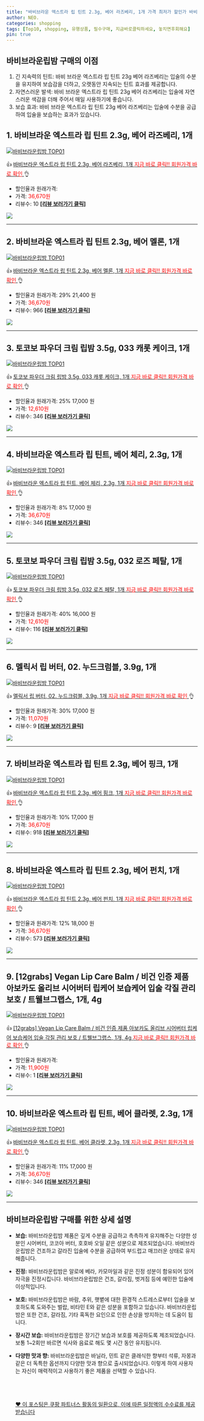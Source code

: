 ```yaml
---
title: "바비브라운 엑스트라 립 틴트 2.3g, 베어 라즈베리, 1개 가격 최저가 할인가 바비브라운립밤 최저가 추천 제품 비교"
author: NEO.
categories: shopping
tags: [Top10, shopping, 유행상품, 필수구매, 지금바로클릭하세요, 놓치면후회해요]
pin: true
---
```

## 바비브라운립밤 구매의 이점
1. 긴 지속력의 틴트: 바비 브라운 엑스트라 립 틴트 23g 베어 라즈베리는 입술의 수분을 유지하여 보습감을 더하고, 오랫동안 지속되는 틴트 효과를 제공합니다.
2. 자연스러운 발색: 바비 브라운 엑스트라 립 틴트 23g 베어 라즈베리는 입술에 자연스러운 색감을 더해 주어서 매일 사용하기에 좋습니다.
3. 보습 효과: 바비 브라운 엑스트라 립 틴트 23g 베어 라즈베리는 입술에 수분을 공급하여 입술을 보습하는 효과가 있습니다.

   

## 1. 바비브라운 엑스트라 립 틴트 2.3g, 베어 라즈베리, 1개

[![바비브라운립밤 TOP01](https://thumbnail7.coupangcdn.com/thumbnails/remote/490x490ex/image/retail/images/438735554402601-af082d55-db82-42a4-ad2e-37781354af6e.jpg)](https://link.coupang.com/re/AFFSDP?lptag=AF3617701&subid=GithubCoopas&pageKey=5375715634&traceid=V0-153&itemId=7969415585&vendorItemId=85729209170)


👍 [바비브라운 엑스트라 립 틴트 2.3g, 베어 라즈베리, 1개 <font color=red> 지금 바로 클릭!! 회원가격 바로 확인 </font> ](https://link.coupang.com/re/AFFSDP?lptag=AF3617701&subid=GithubCoopas&pageKey=5375715634&traceid=V0-153&itemId=7969415585&vendorItemId=85729209170) 👌 


- 할인율과 원래가격: 
- 가격: <span style='color:red'>36,670원</span>
- 리뷰수: 10  [**[리뷰 보러가기 클릭]**](https://link.coupang.com/re/AFFSDP?lptag=AF3617701&subid=GithubCoopas&pageKey=5375715634&traceid=V0-153&itemId=7969415585&vendorItemId=85729209170)

[![](/discount_price.png)](https://link.coupang.com/re/AFFSDP?lptag=AF3617701&subid=GithubCoopas&pageKey=5375715634&traceid=V0-153&itemId=7969415585&vendorItemId=85729209170)

---


   

## 2. 바비브라운 엑스트라 립 틴트 2.3g, 베어 멜론, 1개

[![바비브라운립밤 TOP01](https://thumbnail9.coupangcdn.com/thumbnails/remote/490x490ex/image/retail/images/281306127755792-7ac32807-9980-4de7-882c-0eeb4bf48b54.jpg)](https://link.coupang.com/re/AFFSDP?lptag=AF3617701&subid=GithubCoopas&pageKey=5375715634&traceid=V0-153&itemId=8019624956&vendorItemId=85729209215)


👍 [바비브라운 엑스트라 립 틴트 2.3g, 베어 멜론, 1개 <font color=red> 지금 바로 클릭!! 회원가격 바로 확인 </font> ](https://link.coupang.com/re/AFFSDP?lptag=AF3617701&subid=GithubCoopas&pageKey=5375715634&traceid=V0-153&itemId=8019624956&vendorItemId=85729209215) 👌 


- 할인율과 원래가격: 29%  21,400   원
- 가격: <span style='color:red'>36,670원</span>
- 리뷰수: 966  [**[리뷰 보러가기 클릭]**](https://link.coupang.com/re/AFFSDP?lptag=AF3617701&subid=GithubCoopas&pageKey=5375715634&traceid=V0-153&itemId=8019624956&vendorItemId=85729209215)

[![](/discount_price.png)](https://link.coupang.com/re/AFFSDP?lptag=AF3617701&subid=GithubCoopas&pageKey=5375715634&traceid=V0-153&itemId=8019624956&vendorItemId=85729209215)

---


   

## 3. 토코보 파우더 크림 립밤 3.5g, 033 캐롯 케이크, 1개

[![바비브라운립밤 TOP01](https://thumbnail10.coupangcdn.com/thumbnails/remote/490x490ex/image/vendor_inventory/428c/e4df2dabf439e89642eb34fad3fb7d272c58f27795c485c26754202fbb6d.jpg)](https://link.coupang.com/re/AFFSDP?lptag=AF3617701&subid=GithubCoopas&pageKey=6746337365&traceid=V0-153&itemId=15763369241&vendorItemId=82986317794)


👍 [토코보 파우더 크림 립밤 3.5g, 033 캐롯 케이크, 1개 <font color=red> 지금 바로 클릭!! 회원가격 바로 확인 </font> ](https://link.coupang.com/re/AFFSDP?lptag=AF3617701&subid=GithubCoopas&pageKey=6746337365&traceid=V0-153&itemId=15763369241&vendorItemId=82986317794) 👌 


- 할인율과 원래가격: 25%  17,000   원
- 가격: <span style='color:red'>12,610원</span>
- 리뷰수: 346  [**[리뷰 보러가기 클릭]**](https://link.coupang.com/re/AFFSDP?lptag=AF3617701&subid=GithubCoopas&pageKey=6746337365&traceid=V0-153&itemId=15763369241&vendorItemId=82986317794)

[![](/discount_price.png)](https://link.coupang.com/re/AFFSDP?lptag=AF3617701&subid=GithubCoopas&pageKey=6746337365&traceid=V0-153&itemId=15763369241&vendorItemId=82986317794)

---


   

## 4. 바비브라운 엑스트라 립 틴트, 베어 체리, 2.3g, 1개

[![바비브라운립밤 TOP01](https://thumbnail7.coupangcdn.com/thumbnails/remote/490x490ex/image/retail/images/553235896969396-3ee57eeb-674b-4fc5-8fe2-dd697459d980.jpg)](https://link.coupang.com/re/AFFSDP?lptag=AF3617701&subid=GithubCoopas&pageKey=5375715634&traceid=V0-153&itemId=18593247182&vendorItemId=85729465240)


👍 [바비브라운 엑스트라 립 틴트, 베어 체리, 2.3g, 1개 <font color=red> 지금 바로 클릭!! 회원가격 바로 확인 </font> ](https://link.coupang.com/re/AFFSDP?lptag=AF3617701&subid=GithubCoopas&pageKey=5375715634&traceid=V0-153&itemId=18593247182&vendorItemId=85729465240) 👌 


- 할인율과 원래가격: 8%  17,000   원
- 가격: <span style='color:red'>36,670원</span>
- 리뷰수: 346  [**[리뷰 보러가기 클릭]**](https://link.coupang.com/re/AFFSDP?lptag=AF3617701&subid=GithubCoopas&pageKey=5375715634&traceid=V0-153&itemId=18593247182&vendorItemId=85729465240)

[![](/discount_price.png)](https://link.coupang.com/re/AFFSDP?lptag=AF3617701&subid=GithubCoopas&pageKey=5375715634&traceid=V0-153&itemId=18593247182&vendorItemId=85729465240)

---


   

## 5. 토코보 파우더 크림 립밤 3.5g, 032 로즈 페탈, 1개

[![바비브라운립밤 TOP01](https://thumbnail10.coupangcdn.com/thumbnails/remote/490x490ex/image/vendor_inventory/45f5/616f20fa0be53ccba81aaeb49a82e5a403d92e6d64c47adccddc55ced7c2.jpg)](https://link.coupang.com/re/AFFSDP?lptag=AF3617701&subid=GithubCoopas&pageKey=6746337365&traceid=V0-153&itemId=15763369238&vendorItemId=82986317785)


👍 [토코보 파우더 크림 립밤 3.5g, 032 로즈 페탈, 1개 <font color=red> 지금 바로 클릭!! 회원가격 바로 확인 </font> ](https://link.coupang.com/re/AFFSDP?lptag=AF3617701&subid=GithubCoopas&pageKey=6746337365&traceid=V0-153&itemId=15763369238&vendorItemId=82986317785) 👌 


- 할인율과 원래가격: 40%  16,000   원
- 가격: <span style='color:red'>12,610원</span>
- 리뷰수: 116  [**[리뷰 보러가기 클릭]**](https://link.coupang.com/re/AFFSDP?lptag=AF3617701&subid=GithubCoopas&pageKey=6746337365&traceid=V0-153&itemId=15763369238&vendorItemId=82986317785)

[![](/discount_price.png)](https://link.coupang.com/re/AFFSDP?lptag=AF3617701&subid=GithubCoopas&pageKey=6746337365&traceid=V0-153&itemId=15763369238&vendorItemId=82986317785)

---


   

## 6. 멜릭서 립 버터, 02. 누드크럼블, 3.9g, 1개

[![바비브라운립밤 TOP01](https://thumbnail6.coupangcdn.com/thumbnails/remote/490x490ex/image/retail/images/360389029087817-6f74be3f-f663-40f1-bc99-9d239abceb9a.jpg)](https://link.coupang.com/re/AFFSDP?lptag=AF3617701&subid=GithubCoopas&pageKey=7417492189&traceid=V0-153&itemId=3918717658&vendorItemId=71903249483)


👍 [멜릭서 립 버터, 02. 누드크럼블, 3.9g, 1개 <font color=red> 지금 바로 클릭!! 회원가격 바로 확인 </font> ](https://link.coupang.com/re/AFFSDP?lptag=AF3617701&subid=GithubCoopas&pageKey=7417492189&traceid=V0-153&itemId=3918717658&vendorItemId=71903249483) 👌 


- 할인율과 원래가격: 30%  17,000   원
- 가격: <span style='color:red'>11,070원</span>
- 리뷰수: 9  [**[리뷰 보러가기 클릭]**](https://link.coupang.com/re/AFFSDP?lptag=AF3617701&subid=GithubCoopas&pageKey=7417492189&traceid=V0-153&itemId=3918717658&vendorItemId=71903249483)

[![](/discount_price.png)](https://link.coupang.com/re/AFFSDP?lptag=AF3617701&subid=GithubCoopas&pageKey=7417492189&traceid=V0-153&itemId=3918717658&vendorItemId=71903249483)

---


   

## 7. 바비브라운 엑스트라 립 틴트 2.3g, 베어 핑크, 1개

[![바비브라운립밤 TOP01](https://thumbnail8.coupangcdn.com/thumbnails/remote/490x490ex/image/retail/images/4006420172629-9f9e075e-4ace-4db8-8515-5d80dafeca81.jpg)](https://link.coupang.com/re/AFFSDP?lptag=AF3617701&subid=GithubCoopas&pageKey=5375715634&traceid=V0-153&itemId=8892135339&vendorItemId=85729209144)


👍 [바비브라운 엑스트라 립 틴트 2.3g, 베어 핑크, 1개 <font color=red> 지금 바로 클릭!! 회원가격 바로 확인 </font> ](https://link.coupang.com/re/AFFSDP?lptag=AF3617701&subid=GithubCoopas&pageKey=5375715634&traceid=V0-153&itemId=8892135339&vendorItemId=85729209144) 👌 


- 할인율과 원래가격: 10%  17,000   원
- 가격: <span style='color:red'>36,670원</span>
- 리뷰수: 918  [**[리뷰 보러가기 클릭]**](https://link.coupang.com/re/AFFSDP?lptag=AF3617701&subid=GithubCoopas&pageKey=5375715634&traceid=V0-153&itemId=8892135339&vendorItemId=85729209144)

[![](/discount_price.png)](https://link.coupang.com/re/AFFSDP?lptag=AF3617701&subid=GithubCoopas&pageKey=5375715634&traceid=V0-153&itemId=8892135339&vendorItemId=85729209144)

---


   

## 8. 바비브라운 엑스트라 립 틴트 2.3g, 베어 펀치, 1개

[![바비브라운립밤 TOP01](https://thumbnail6.coupangcdn.com/thumbnails/remote/490x490ex/image/retail/images/3927795173214305-c7285eaf-3ec4-422d-91af-2867ed0600f2.jpg)](https://link.coupang.com/re/AFFSDP?lptag=AF3617701&subid=GithubCoopas&pageKey=5375715634&traceid=V0-153&itemId=7969415591&vendorItemId=85729209194)


👍 [바비브라운 엑스트라 립 틴트 2.3g, 베어 펀치, 1개 <font color=red> 지금 바로 클릭!! 회원가격 바로 확인 </font> ](https://link.coupang.com/re/AFFSDP?lptag=AF3617701&subid=GithubCoopas&pageKey=5375715634&traceid=V0-153&itemId=7969415591&vendorItemId=85729209194) 👌 


- 할인율과 원래가격: 12%  18,000   원
- 가격: <span style='color:red'>36,670원</span>
- 리뷰수: 573  [**[리뷰 보러가기 클릭]**](https://link.coupang.com/re/AFFSDP?lptag=AF3617701&subid=GithubCoopas&pageKey=5375715634&traceid=V0-153&itemId=7969415591&vendorItemId=85729209194)

[![](/discount_price.png)](https://link.coupang.com/re/AFFSDP?lptag=AF3617701&subid=GithubCoopas&pageKey=5375715634&traceid=V0-153&itemId=7969415591&vendorItemId=85729209194)

---


   

## 9. [12grabs] Vegan Lip Care Balm / 비건 인증 제품 아보카도 올리브 시어버터 립케어 보습케어 입술 각질 관리 보호 / 트웰브그랩스, 1개, 4g

[![바비브라운립밤 TOP01](https://thumbnail10.coupangcdn.com/thumbnails/remote/490x490ex/image/vendor_inventory/c99b/df1dea2fc235e3ac85cf2c8e997802b461c1f49ef9b80269cd4897ded6ba.jpg)](https://link.coupang.com/re/AFFSDP?lptag=AF3617701&subid=GithubCoopas&pageKey=7800415072&traceid=V0-153&itemId=21124440117&vendorItemId=88186213752)


👍 [[12grabs] Vegan Lip Care Balm / 비건 인증 제품 아보카도 올리브 시어버터 립케어 보습케어 입술 각질 관리 보호 / 트웰브그랩스, 1개, 4g <font color=red> 지금 바로 클릭!! 회원가격 바로 확인 </font> ](https://link.coupang.com/re/AFFSDP?lptag=AF3617701&subid=GithubCoopas&pageKey=7800415072&traceid=V0-153&itemId=21124440117&vendorItemId=88186213752) 👌 


- 할인율과 원래가격: 
- 가격: <span style='color:red'>11,900원</span>
- 리뷰수: 1  [**[리뷰 보러가기 클릭]**](https://link.coupang.com/re/AFFSDP?lptag=AF3617701&subid=GithubCoopas&pageKey=7800415072&traceid=V0-153&itemId=21124440117&vendorItemId=88186213752)

[![](/discount_price.png)](https://link.coupang.com/re/AFFSDP?lptag=AF3617701&subid=GithubCoopas&pageKey=7800415072&traceid=V0-153&itemId=21124440117&vendorItemId=88186213752)

---


   

## 10. 바비브라운 엑스트라 립 틴트, 베어 클라렛, 2.3g, 1개

[![바비브라운립밤 TOP01](https://thumbnail9.coupangcdn.com/thumbnails/remote/490x490ex/image/retail/images/441999358440764-59bde3d2-540d-440d-9905-01a68b314310.crdownload)](https://link.coupang.com/re/AFFSDP?lptag=AF3617701&subid=GithubCoopas&pageKey=5375715634&traceid=V0-153&itemId=18593247180&vendorItemId=85729465232)


👍 [바비브라운 엑스트라 립 틴트, 베어 클라렛, 2.3g, 1개 <font color=red> 지금 바로 클릭!! 회원가격 바로 확인 </font> ](https://link.coupang.com/re/AFFSDP?lptag=AF3617701&subid=GithubCoopas&pageKey=5375715634&traceid=V0-153&itemId=18593247180&vendorItemId=85729465232) 👌 


- 할인율과 원래가격: 11%  17,000   원
- 가격: <span style='color:red'>36,670원</span>
- 리뷰수: 346  [**[리뷰 보러가기 클릭]**](https://link.coupang.com/re/AFFSDP?lptag=AF3617701&subid=GithubCoopas&pageKey=5375715634&traceid=V0-153&itemId=18593247180&vendorItemId=85729465232)

[![](/discount_price.png)](https://link.coupang.com/re/AFFSDP?lptag=AF3617701&subid=GithubCoopas&pageKey=5375715634&traceid=V0-153&itemId=18593247180&vendorItemId=85729465232)

---
## 바비브라운립밤 구매를 위한 상세 설명
* **보습:** 바비브라운립밤 제품은 깊게 수분을 공급하고 촉촉하게 유지해주는 다양한 성분인 시어버터, 코코아 버터, 호호바 오일 같은 성분으로 제조되었습니다. 바비브라운립밤은 건조하고 갈라진 입술에 수분을 공급하여 부드럽고 매끄러운 상태로 유지해줍니다.


* **진정:** 바비브라운립밤은 알로에 베라, 카모마일과 같은 진정 성분이 함유되어 있어 자극을 진정시킵니다. 바비브라운립밤은 건조, 갈라짐, 벗겨짐 등에 예민한 입술에 이상적입니다.


* **보호:** 바비브라운립밤은 바람, 추위, 햇볕에 대한 환경적 스트레스로부터 입술을 보호하도록 도와주는 벌랍, 비타민 E와 같은 성분을 포함하고 있습니다. 바비브라운립밤은 또한 건조, 갈라짐, 기타 혹독한 요인으로 인한 손상을 방지하는 데 도움이 됩니다.


* **장시간 보습:** 바비브라운립밤은 장기간 보습과 보호를 제공하도록 제조되었습니다. 보통 1~2회만 바르면 식사와 음료로 해도 몇 시간 동안 유지됩니다.


* **다양한 맛과 향:** 바비브라운립밤은 바닐라, 민트 같은 클래식한 향부터 석류, 자몽과 같은 더 독특한 옵션까지 다양한 맛과 향으로 출시되었습니다. 이렇게 하여 사용자는 자신이 매력적이고 사용하기 좋은 제품을 선택할 수 있습니다.<br><br><br><br><br> [ ❤  이 포스팅은 쿠팡 파트너스 활동의 일환으로, 이에 따른 일정액의 수수료를 제공받습니다](https://link.coupang.com/a/bcEFyh)